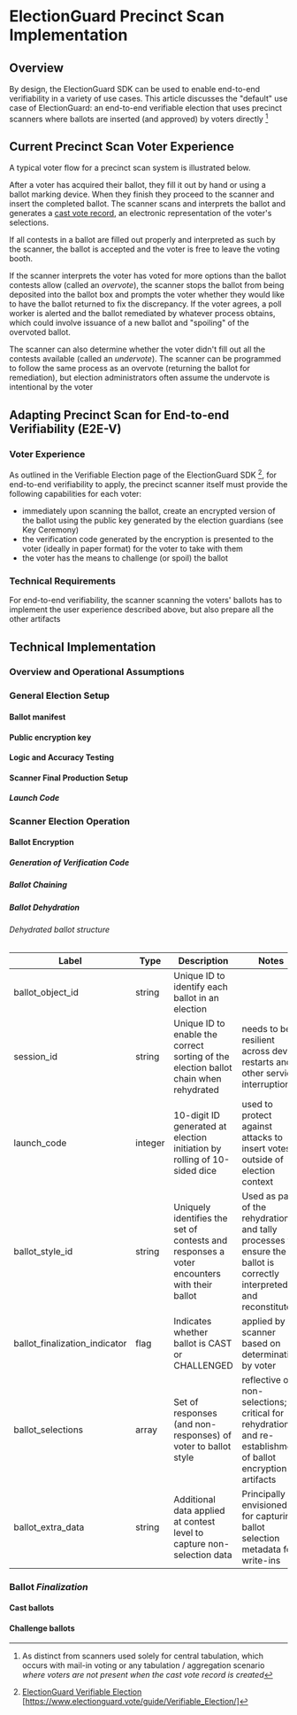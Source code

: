 # ElectionGuard Precinct Scan Implementation

## Overview

By design, the ElectionGuard SDK can be used to enable end-to-end verifiability in a variety of use cases. This article discusses the "default" use case of ElectionGuard: an end-to-end verifiable election that uses precinct scanners where ballots are inserted (and approved) by voters directly [^precinct-scan]

## Current Precinct Scan Voter Experience

A typical voter flow for a precinct scan system is illustrated below. 

After a voter has acquired their ballot, they fill it out by hand or using a ballot marking device. When they finish they proceed to the scanner and insert the completed ballot. The scanner scans and interprets the ballot and generates a [cast vote record](), an electronic representation of the voter's selections.

If all contests in a ballot are filled out properly and interpreted as such by the scanner, the ballot is accepted and the voter is free to leave the voting booth. 

If the scanner interprets the voter has voted for more options than the ballot contests allow (called an _overvote_), the scanner stops the ballot from being deposited into the ballot box and prompts the voter whether they would like to have the ballot returned to fix the discrepancy. If the voter agrees, a poll worker is alerted and the ballot remediated by whatever process obtains, which could involve issuance of a new ballot and "spoiling" of the overvoted ballot. 

The scanner can also determine whether the voter didn't fill out all the contests available (called an _undervote_). The scanner can be programmed to follow the same process as an overvote (returning the ballot for remediation), but election administrators often assume the undervote is intentional by the voter 

## Adapting Precinct Scan for End-to-end Verifiability (E2E-V)

### Voter Experience

As outlined in the Verifiable Election page of the ElectionGuard SDK [^e2e-v], for end-to-end verifiability to apply, the precinct scanner itself must provide the following capabilities for each voter:

* immediately upon scanning the ballot, create an encrypted version of the ballot using the public key generated by the election guardians (see Key Ceremony)
* the verification code generated by the encryption is presented to the voter (ideally in paper format) for the voter to take with them 
* the voter has the means to challenge (or spoil) the ballot

### Technical Requirements

For end-to-end verifiability, the scanner scanning the voters' ballots has to implement the user experience described above, but also prepare all the other artifacts

## Technical Implementation

### Overview and Operational Assumptions


### General Election Setup

#### Ballot manifest

#### Public encryption key

#### Logic and Accuracy Testing

#### Scanner Final Production Setup

##### Launch Code

### Scanner Election Operation

#### Ballot Encryption

##### Generation of Verification Code

##### Ballot Chaining

##### Ballot ***Dehydration***

###### Dehydrated ballot structure


| Label | Type | Description | Notes |
|  ----- | --- | -------- | ----- |
| ballot_object_id | string | Unique ID to identify each ballot in an election |  |
| session_id | string | Unique ID to enable the correct sorting of the election ballot chain when rehydrated | needs to be resilient across device restarts and other service interruptions |
| launch_code | integer | 10-digit ID generated at election initiation by rolling of 10-sided dice | used to protect against attacks to insert votes outside of election context |
| ballot_style_id | string | Uniquely identifies the set of contests and responses a voter encounters with their ballot | Used as part of the rehydration and tally processes to ensure the ballot is correctly interpreted and reconstituted  |
| ballot_finalization_indicator | flag | Indicates whether ballot is CAST or CHALLENGED | applied by scanner based on determination by voter |
| ballot_selections | array | Set of responses (and non-responses) of voter to ballot style  | reflective of non-selections; critical for rehydration and re-establishment of ballot encryption artifacts |
| ballot_extra_data | string | Additional data applied at contest level to capture non-selection data | Principally envisioned for capturing ballot selection metadata for write-ins | 

### Ballot *Finalization*

#### Cast ballots

#### Challenge ballots

[^precinct-scan]: As distinct from scanners used solely for central tabulation, which occurs with mail-in voting or any tabulation / aggregation scenario *where voters are not present when the cast vote record is created*

[^e2e-v]: [ElectionGuard Verifiable Election](https://www.electionguard.vote/guide/Verifiable_Election/) [https://www.electionguard.vote/guide/Verifiable_Election/]